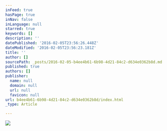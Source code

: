 ```yaml
---
inFeed: true
hasPage: true
inNav: false
inLanguage: null
starred: true
keywords: []
description: ''
datePublished: '2016-02-05T23:56:26.448Z'
dateModified: '2016-02-05T23:56:23.181Z'
title: ''
author: []
sourcePath: _posts/2016-02-05-b4ee4b61-6b98-4d21-84c2-d634e0362b8d.md
published: true
authors: []
publisher:
  name: null
  domain: null
  url: null
  favicon: null
url: b4ee4b61-6b98-4d21-84c2-d634e0362b8d/index.html
_type: Article

---
```

![](https://the-grid-user-content.s3-us-west-2.amazonaws.com/eb9031ba-059b-41e5-9427-41286c1b4ae8.png)